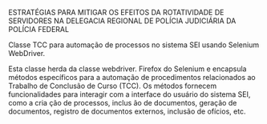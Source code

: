 ESTRATÉGIAS PARA MITIGAR OS EFEITOS DA ROTATIVIDADE DE SERVIDORES NA DELEGACIA REGIONAL DE POLÍCIA JUDICIÁRIA DA POLÍCIA FEDERAL


Classe TCC para automação de processos no sistema SEI usando Selenium WebDriver.

Esta classe herda da classe webdriver. Firefox do Selenium e encapsula métodos específicos para a automação de 
procedimentos relacionados ao Trabalho de Conclusão de Curso (TCC). Os métodos fornecem funcionalidades para interagir 
com a interface do usuário do sistema SEI, como a cria ção de processos, inclus ão de documentos, geração de documentos, 
registro de documentos externos, inclusão de ofícios, etc.
